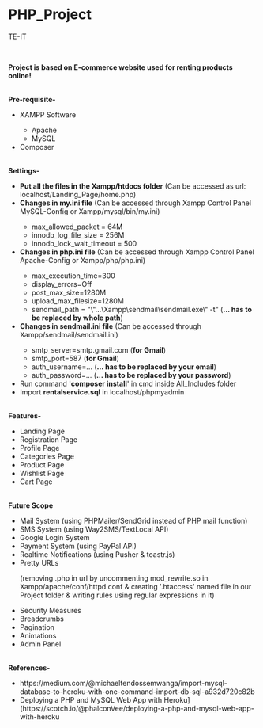 # PHP_Project
TE-IT

<br/>
<p><b>Project is based on E-commerce website used for renting products online!</b></p>
<br/>
<b>Pre-requisite-</b>
<ul>
  <li>XAMPP Software</li>
  <ul>
    <li>Apache</li>
    <li>MySQL</li>
  </ul>
  <li>Composer</li>
</ul>
<br/>
<b>Settings-</b>
<ul>
  <li><b>Put all the files in the Xampp/htdocs folder</b> (Can be accessed as url: localhost/Landing_Page/home.php)</li>
  <li><b>Changes in my.ini file</b> (Can be accessed through Xampp Control Panel MySQL-Config or Xampp/mysql/bin/my.ini)</li>
  <ul>
    <li>max_allowed_packet = 64M</li>
    <li>innodb_log_file_size = 256M</li>
    <li>innodb_lock_wait_timeout = 500</li>
  </ul>
  <li><b>Changes in php.ini file</b> (Can be accessed through Xampp Control Panel Apache-Config or Xampp/php/php.ini)</li>
  <ul>
    <li>max_execution_time=300</li>
    <li>display_errors=Off</li>
    <li>post_max_size=1280M</li>
    <li>upload_max_filesize=1280M</li>
    <li>sendmail_path = "\"...\Xampp\sendmail\sendmail.exe\" -t" (<b>... has to be replaced by whole path</b>)</li>
  </ul>
  <li><b>Changes in sendmail.ini file</b> (Can be accessed through Xampp/sendmail/sendmail.ini)</li>
  <ul>
    <li>smtp_server=smtp.gmail.com (<b>for Gmail</b>)</li>
    <li>smtp_port=587 (<b>for Gmail</b>)</li>
    <li>auth_username=... (<b>... has to be replaced by your email</b>)</li>
    <li>auth_password=... (<b>... has to be replaced by your password</b>)</li>
  </ul>
  <li>Run command '<b>composer install</b>' in cmd inside All_Includes folder</li>
  <li>Import <b>rentalservice.sql</b> in localhost/phpmyadmin</li>
</ul>
<br/>
<b>Features-</b>
<ul>
  <li>Landing Page</li>
  <li>Registration Page</li>
  <li>Profile Page</li>
  <li>Categories Page</li>
  <li>Product Page</li>
  <li>Wishlist Page</li>
  <li>Cart Page</li>
</ul>
<br/>
<b>Future Scope</b>
<ul>
  <li>Mail System (using PHPMailer/SendGrid instead of PHP mail function)</li>
  <li>SMS System (using Way2SMS/TextLocal API)</li>
  <li>Google Login System</li>
  <li>Payment System (using PayPal API)</li>
  <li>Realtime Notifications (using Pusher & toastr.js)</li>
  <li>Pretty URLs</li>
  <p>(removing .php in url by uncommenting mod_rewrite.so in Xampp/apache/conf/httpd.conf & creating '.htaccess' named file in our Project folder & writing rules using regular expressions in it)</p>
  <li>Security Measures</li>
  <li>Breadcrumbs</li>
  <li>Pagination</li>
  <li>Animations</li>
  <li>Admin Panel</li>
</ul>
<br/>
<b>References-</b>
<ul>
  <li>https://medium.com/@michaeltendossemwanga/import-mysql-database-to-heroku-with-one-command-import-db-sql-a932d720c82b</li>
  <li>Deploying a PHP and MySQL Web App with Heroku](https://scotch.io/@phalconVee/deploying-a-php-and-mysql-web-app-with-heroku</li>
</ul>
